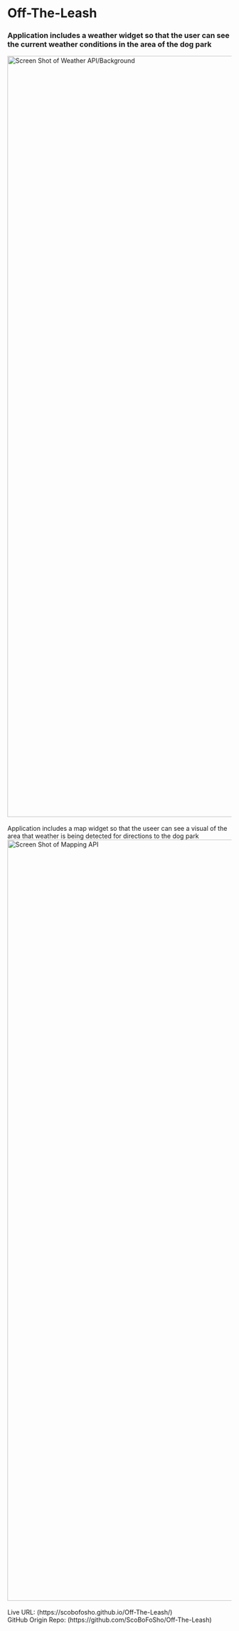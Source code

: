 # Off-The-Leash

### Application includes a weather widget so that the user can see the current weather conditions in the area of the dog park

<img width="1706" alt="Screen Shot of Weather API/Background" src="https://user-images.githubusercontent.com/105763252/180618945-bf2dd397-d348-4cb5-9f65-9b381f4a547f.png">
<br><br>
Application includes a map widget so that the useer can see a visual of the area that weather is being detected for directions to the dog park
<img width =1706 alt="Screen Shot of Mapping API" src="https://cdn.discordapp.com/attachments/999093865204166740/1000836567801282631/unknown.png">
<br><br>
Live URL: (https://scobofosho.github.io/Off-The-Leash/)
<br>
GitHub Origin Repo: (https://github.com/ScoBoFoSho/Off-The-Leash)

